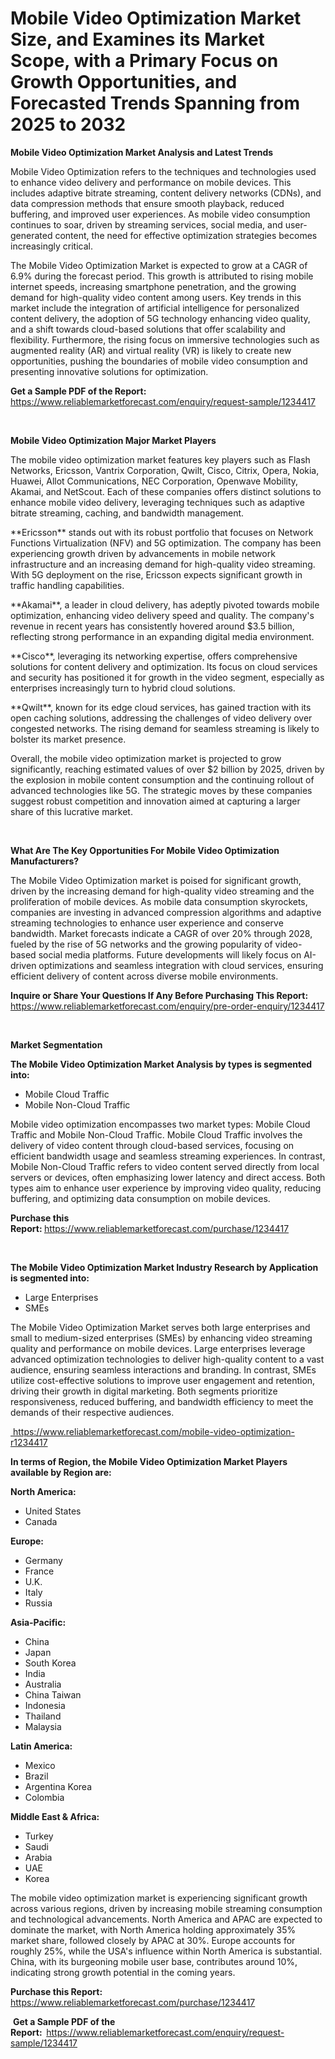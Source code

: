 <p><h1>Mobile Video Optimization Market Size, and Examines its Market Scope, with a Primary Focus on Growth Opportunities, and Forecasted Trends Spanning from 2025 to 2032</h1></p><p><strong>Mobile Video Optimization Market Analysis and Latest Trends</strong></p>
<p><p>Mobile Video Optimization refers to the techniques and technologies used to enhance video delivery and performance on mobile devices. This includes adaptive bitrate streaming, content delivery networks (CDNs), and data compression methods that ensure smooth playback, reduced buffering, and improved user experiences. As mobile video consumption continues to soar, driven by streaming services, social media, and user-generated content, the need for effective optimization strategies becomes increasingly critical.</p><p>The Mobile Video Optimization Market is expected to grow at a CAGR of 6.9% during the forecast period. This growth is attributed to rising mobile internet speeds, increasing smartphone penetration, and the growing demand for high-quality video content among users. Key trends in this market include the integration of artificial intelligence for personalized content delivery, the adoption of 5G technology enhancing video quality, and a shift towards cloud-based solutions that offer scalability and flexibility. Furthermore, the rising focus on immersive technologies such as augmented reality (AR) and virtual reality (VR) is likely to create new opportunities, pushing the boundaries of mobile video consumption and presenting innovative solutions for optimization.</p></p>
<p><strong>Get a Sample PDF of the Report:&nbsp;</strong> <a href="https://www.reliablemarketforecast.com/enquiry/request-sample/1234417?utm_campaign=2822&utm_medium=2&utm_source=Github&utm_content=ia&utm_term=17042025&utm_id=mobile-video-optimization">https://www.reliablemarketforecast.com/enquiry/request-sample/1234417</a></p>
<p>&nbsp;</p>
<p><strong>Mobile Video Optimization Major Market Players</strong></p>
<p><p>The mobile video optimization market features key players such as Flash Networks, Ericsson, Vantrix Corporation, Qwilt, Cisco, Citrix, Opera, Nokia, Huawei, Allot Communications, NEC Corporation, Openwave Mobility, Akamai, and NetScout. Each of these companies offers distinct solutions to enhance mobile video delivery, leveraging techniques such as adaptive bitrate streaming, caching, and bandwidth management.</p><p>**Ericsson** stands out with its robust portfolio that focuses on Network Functions Virtualization (NFV) and 5G optimization. The company has been experiencing growth driven by advancements in mobile network infrastructure and an increasing demand for high-quality video streaming. With 5G deployment on the rise, Ericsson expects significant growth in traffic handling capabilities.</p><p>**Akamai**, a leader in cloud delivery, has adeptly pivoted towards mobile optimization, enhancing video delivery speed and quality. The company's revenue in recent years has consistently hovered around $3.5 billion, reflecting strong performance in an expanding digital media environment.</p><p>**Cisco**, leveraging its networking expertise, offers comprehensive solutions for content delivery and optimization. Its focus on cloud services and security has positioned it for growth in the video segment, especially as enterprises increasingly turn to hybrid cloud solutions.</p><p>**Qwilt**, known for its edge cloud services, has gained traction with its open caching solutions, addressing the challenges of video delivery over congested networks. The rising demand for seamless streaming is likely to bolster its market presence.</p><p>Overall, the mobile video optimization market is projected to grow significantly, reaching estimated values of over $2 billion by 2025, driven by the explosion in mobile content consumption and the continuing rollout of advanced technologies like 5G. The strategic moves by these companies suggest robust competition and innovation aimed at capturing a larger share of this lucrative market.</p></p>
<p>&nbsp;</p>
<p><strong>What Are The Key Opportunities For Mobile Video Optimization Manufacturers?</strong></p>
<p><p>The Mobile Video Optimization market is poised for significant growth, driven by the increasing demand for high-quality video streaming and the proliferation of mobile devices. As mobile data consumption skyrockets, companies are investing in advanced compression algorithms and adaptive streaming technologies to enhance user experience and conserve bandwidth. Market forecasts indicate a CAGR of over 20% through 2028, fueled by the rise of 5G networks and the growing popularity of video-based social media platforms. Future developments will likely focus on AI-driven optimizations and seamless integration with cloud services, ensuring efficient delivery of content across diverse mobile environments.</p></p>
<p><strong>Inquire or Share Your Questions If Any Before Purchasing This Report:</strong> <a href="https://www.reliablemarketforecast.com/enquiry/pre-order-enquiry/1234417?utm_campaign=2822&utm_medium=2&utm_source=Github&utm_content=ia&utm_term=17042025&utm_id=mobile-video-optimization">https://www.reliablemarketforecast.com/enquiry/pre-order-enquiry/1234417</a></p>
<p>&nbsp;</p>
<p><strong>Market Segmentation</strong></p>
<p><strong>The Mobile Video Optimization Market Analysis by types is segmented into:</strong></p>
<p><ul><li>Mobile Cloud Traffic</li><li>Mobile Non-Cloud Traffic</li></ul></p>
<p><p>Mobile video optimization encompasses two market types: Mobile Cloud Traffic and Mobile Non-Cloud Traffic. Mobile Cloud Traffic involves the delivery of video content through cloud-based services, focusing on efficient bandwidth usage and seamless streaming experiences. In contrast, Mobile Non-Cloud Traffic refers to video content served directly from local servers or devices, often emphasizing lower latency and direct access. Both types aim to enhance user experience by improving video quality, reducing buffering, and optimizing data consumption on mobile devices.</p></p>
<p><strong>Purchase this Report:&nbsp;</strong><a href="https://www.reliablemarketforecast.com/purchase/1234417?utm_campaign=2822&utm_medium=2&utm_source=Github&utm_content=ia&utm_term=17042025&utm_id=mobile-video-optimization">https://www.reliablemarketforecast.com/purchase/1234417</a></p>
<p>&nbsp;</p>
<p><strong>The Mobile Video Optimization Market Industry Research by Application is segmented into:</strong></p>
<p><ul><li>Large Enterprises</li><li>SMEs</li></ul></p>
<p><p>The Mobile Video Optimization Market serves both large enterprises and small to medium-sized enterprises (SMEs) by enhancing video streaming quality and performance on mobile devices. Large enterprises leverage advanced optimization technologies to deliver high-quality content to a vast audience, ensuring seamless interactions and branding. In contrast, SMEs utilize cost-effective solutions to improve user engagement and retention, driving their growth in digital marketing. Both segments prioritize responsiveness, reduced buffering, and bandwidth efficiency to meet the demands of their respective audiences.</p></p>
<p><a href="https://www.reliablemarketforecast.com/mobile-video-optimization-r1234417?utm_campaign=2822&utm_medium=2&utm_source=Github&utm_content=ia&utm_term=17042025&utm_id=mobile-video-optimization">&nbsp;https://www.reliablemarketforecast.com/mobile-video-optimization-r1234417</a></p>
<p><strong>In terms of Region, the Mobile Video Optimization Market Players available by Region are:</strong></p>
<p>
    <p> <strong> North America: </strong>
        <ul>
            <li>United States</li>
            <li>Canada</li>
        </ul>
        </p> 
    <p> <strong> Europe: </strong>
        <ul>
            <li>Germany</li>
            <li>France</li>
            <li>U.K.</li>
            <li>Italy</li>
            <li>Russia</li>
        </ul>
        </p> 
    <p> <strong> Asia-Pacific: </strong>
        <ul>
            <li>China</li>
            <li>Japan</li>
            <li>South Korea</li>
            <li>India</li>
            <li>Australia</li>
            <li>China Taiwan</li>
            <li>Indonesia</li>
            <li>Thailand</li>
            <li>Malaysia</li>
        </ul>
        </p> 
    <p> <strong> Latin America: </strong>
        <ul>
            <li>Mexico</li>
            <li>Brazil</li>
            <li>Argentina Korea</li>
            <li>Colombia</li>
        </ul>
        </p> 
    <p> <strong> Middle East & Africa: </strong>
        <ul>
            <li>Turkey</li>
            <li>Saudi</li>
            <li>Arabia</li>
            <li>UAE</li>
            <li>Korea</li>
        </ul>
    </p>
    </p>
<p><p>The mobile video optimization market is experiencing significant growth across various regions, driven by increasing mobile streaming consumption and technological advancements. North America and APAC are expected to dominate the market, with North America holding approximately 35% market share, followed closely by APAC at 30%. Europe accounts for roughly 25%, while the USA's influence within North America is substantial. China, with its burgeoning mobile user base, contributes around 10%, indicating strong growth potential in the coming years.</p></p>
<p><strong>Purchase this Report: </strong><a href="https://www.reliablemarketforecast.com/purchase/1234417?utm_campaign=2822&utm_medium=2&utm_source=Github&utm_content=ia&utm_term=17042025&utm_id=mobile-video-optimization">https://www.reliablemarketforecast.com/purchase/1234417</a></p>
<p>&nbsp;<strong>Get a Sample PDF of the Report:&nbsp;&nbsp;</strong><a href="https://www.reliablemarketforecast.com/enquiry/request-sample/1234417?utm_campaign=2822&utm_medium=2&utm_source=Github&utm_content=ia&utm_term=17042025&utm_id=mobile-video-optimization">https://www.reliablemarketforecast.com/enquiry/request-sample/1234417</a></p>
<p><strong></strong></p>
<p><p></p><p></p><p></p></p>